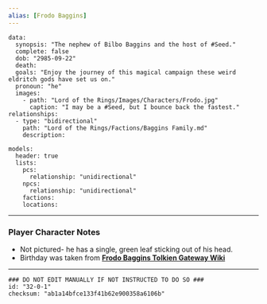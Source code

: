 ```yaml
---
alias: [Frodo Baggins]
---
```

```RpgManagerData
data: 
  synopsis: "The nephew of Bilbo Baggins and the host of #Seed."
  complete: false
  dob: "2985-09-22"
  death: 
  goals: "Enjoy the journey of this magical campaign these weird eldritch gods have set us on."
  pronoun: "he"
  images: 
    - path: "Lord of the Rings/Images/Characters/Frodo.jpg"
      caption: "I may be a #Seed, but I bounce back the fastest."
relationships: 
  - type: "bidirectional"
    path: "Lord of the Rings/Factions/Baggins Family.md"
    description: 
```
```RpgManager
models: 
  header: true
  lists: 
    pcs: 
      relationship: "unidirectional"
    npcs: 
      relationship: "unidirectional"
    factions: 
    locations: 
```
---
### Player Character Notes
 - Not pictured- he has a single, green leaf sticking out of his head.
 - Birthday was taken from [**Frodo Baggins Tolkien Gateway Wiki**](https://tolkiengateway.net/wiki/Frodo_Baggins)

---
```RpgManagerID
### DO NOT EDIT MANUALLY IF NOT INSTRUCTED TO DO SO ###
id: "32-0-1"
checksum: "ab1a14bfce133f41b62e900358a6106b"
```
